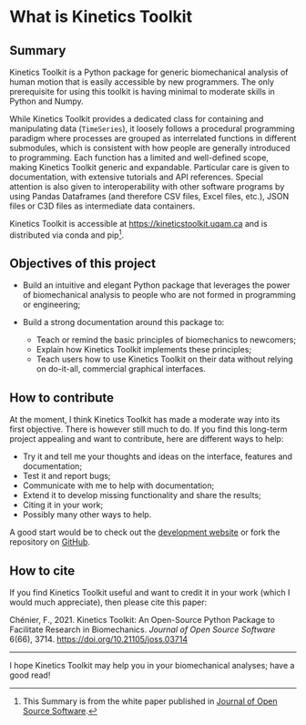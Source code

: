 # What is Kinetics Toolkit

## Summary

Kinetics Toolkit is a Python package for generic biomechanical analysis of human motion that is easily accessible by new programmers. The only prerequisite for using this toolkit is having minimal to moderate skills in Python and Numpy.

While Kinetics Toolkit provides a dedicated class for containing and manipulating data (`TimeSeries`), it loosely follows a procedural programming paradigm where processes are grouped as interrelated functions in different submodules, which is consistent with how people are generally introduced to programming. Each function has a limited and well-defined scope, making Kinetics Toolkit generic and expandable. Particular care is given to documentation, with extensive tutorials and API references. Special attention is also given to interoperability with other software programs by using Pandas Dataframes (and therefore CSV files, Excel files, etc.), JSON files or C3D files as intermediate data containers.

Kinetics Toolkit is accessible at https://kineticstoolkit.uqam.ca and is distributed via conda and pip[^1].

[^1]: This Summary is from the white paper published in
[Journal of Open Source Software](https://joss.theoj.org/papers/10.21105/joss.03714).

## Objectives of this project

- Build an intuitive and elegant Python package that leverages the power of biomechanical analysis to people who are not formed in programming or engineering;

- Build a strong documentation around this package to:
    - Teach or remind the basic principles of biomechanics to newcomers;
    - Explain how Kinetics Toolkit implements these principles; 
    - Teach users how to use Kinetics Toolkit on their data without relying on do-it-all, commercial graphical interfaces.

## How to contribute

At the moment, I think Kinetics Toolkit has made a moderate way into its first objective. There is however still much to do. If you find this long-term project appealing and want to contribute, here are different ways to help:

- Try it and tell me your thoughts and ideas on the interface, features and documentation;
- Test it and report bugs;
- Communicate with me to help with documentation;
- Extend it to develop missing functionality and share the results;
- Citing it in your work;
- Possibly many other ways to help.

A good start would be to check out the [development website](https://felixchenier.uqam.ca/ktk_develop) or fork the repository on [GitHub](https://github.com/felixchenier/kineticstoolkit).


## How to cite

If you find Kinetics Toolkit useful and want to credit it in your work (which I would much appreciate), then please cite this paper:

Chénier, F., 2021. Kinetics Toolkit: An Open-Source Python Package to Facilitate Research in Biomechanics.
*Journal of Open Source Software* 6(66), 3714. https://doi.org/10.21105/joss.03714

---

I hope Kinetics Toolkit may help you in your biomechanical analyses; have a good read!
